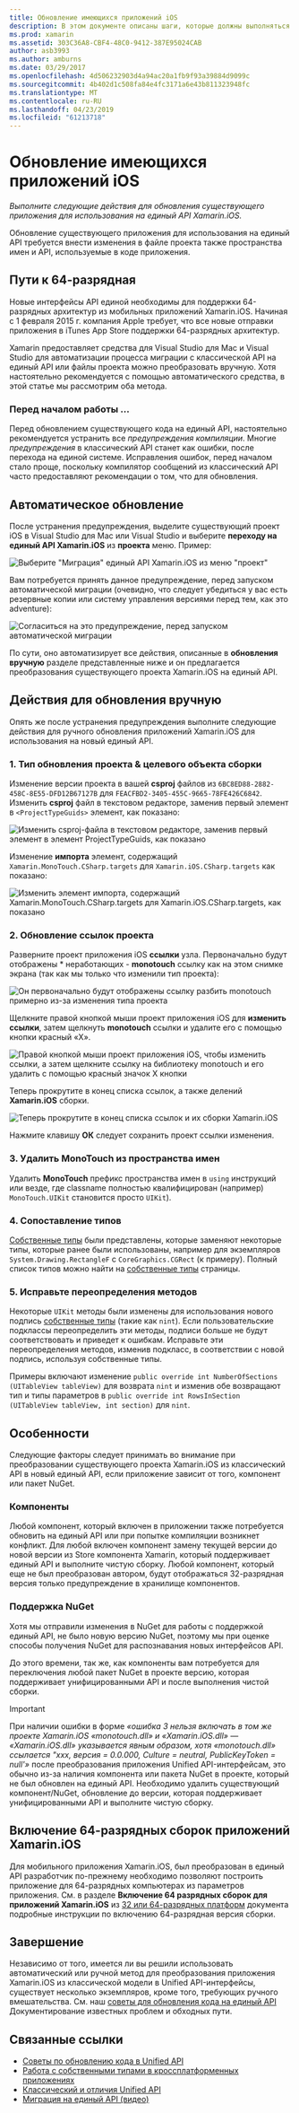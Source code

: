 ```yaml
---
title: Обновление имеющихся приложений iOS
description: В этом документе описаны шаги, которые должны выполняться для обновления приложения Xamarin.iOS из классический API на единый API.
ms.prod: xamarin
ms.assetid: 303C36A8-CBF4-48C0-9412-387E95024CAB
author: asb3993
ms.author: amburns
ms.date: 03/29/2017
ms.openlocfilehash: 4d506232903d4a94ac20a1fb9f93a39884d9099c
ms.sourcegitcommit: 4b402d1c508fa84e4fc3171a6e43b811323948fc
ms.translationtype: MT
ms.contentlocale: ru-RU
ms.lasthandoff: 04/23/2019
ms.locfileid: "61213718"
---
```

# <a name="updating-existing-ios-apps"></a>Обновление имеющихся приложений iOS

_Выполните следующие действия для обновления существующего приложения для использования на единый API Xamarin.iOS._

Обновление существующего приложения для использования на единый API требуется внести изменения в файле проекта также пространства имен и API, используемые в коде приложения.

## <a name="the-road-to-64-bits"></a>Пути к 64-разрядная

Новые интерфейсы API единой необходимы для поддержки 64-разрядных архитектур из мобильных приложений Xamarin.iOS. Начиная с 1 февраля 2015 г. компания Apple требует, что все новые отправки приложения в iTunes App Store поддержки 64-разрядных архитектур.

Xamarin предоставляет средства для Visual Studio для Mac и Visual Studio для автоматизации процесса миграции с классической API на единый API или файлы проекта можно преобразовать вручную. Хотя настоятельно рекомендуется с помощью автоматического средства, в этой статье мы рассмотрим оба метода.

### <a name="before-you-start"></a>Перед началом работы …

Перед обновлением существующего кода на единый API, настоятельно рекомендуется устранить все *предупреждения компиляции*. Многие *предупреждения* в классический API станет как ошибки, после перехода на единой системе. Исправления ошибок, перед началом стало проще, поскольку компилятор сообщений из классический API часто предоставляют рекомендации о том, что для обновления.

## <a name="automated-updating"></a>Автоматическое обновление

После устранения предупреждения, выделите существующий проект iOS в Visual Studio для Mac или Visual Studio и выберите **переходу на единый API Xamarin.iOS** из **проекта** меню. Пример:

![](updating-ios-apps-images/beta-tool1.png "Выберите \"Миграция\" единый API Xamarin.iOS из меню \"проект\"")

Вам потребуется принять данное предупреждение, перед запуском автоматической миграции (очевидно, что следует убедиться у вас есть резервные копии или систему управления версиями перед тем, как это adventure):

![](updating-ios-apps-images/beta-tool2.png "Согласиться на это предупреждение, перед запуском автоматической миграции")

По сути, оно автоматизирует все действия, описанные в **обновления вручную** разделе представленные ниже и он предлагается преобразования существующего проекта Xamarin.iOS на единый API.

## <a name="steps-to-update-manually"></a>Действия для обновления вручную

Опять же после устранения предупреждения выполните следующие действия для ручного обновления приложений Xamarin.iOS для использования на новый единый API.

### <a name="1-update-project-type--build-target"></a>1. Тип обновления проекта & целевого объекта сборки

Изменение версии проекта в вашей **csproj** файлов из `6BC8ED88-2882-458C-8E55-DFD12B67127B` для `FEACFBD2-3405-455C-9665-78FE426C6842`. Изменить **csproj** файл в текстовом редакторе, заменив первый элемент в `<ProjectTypeGuids>` элемент, как показано:

![](updating-ios-apps-images/csproj.png "Изменить csproj-файла в текстовом редакторе, заменив первый элемент в элемент ProjectTypeGuids, как показано")

Изменение **импорта** элемент, содержащий `Xamarin.MonoTouch.CSharp.targets` для `Xamarin.iOS.CSharp.targets` как показано:

![](updating-ios-apps-images/csproj2.png "Изменить элемент импорта, содержащий Xamarin.MonoTouch.CSharp.targets для Xamarin.iOS.CSharp.targets, как показано")

### <a name="2-update-project-references"></a>2. Обновление ссылок проекта

Разверните проект приложения iOS **ссылки** узла. Первоначально будут отображены * неработающих - **monotouch** ссылку как на этом снимке экрана (так как мы только что изменили тип проекта):

![](updating-ios-apps-images/references.png "Он первоначально будут отображены ссылку разбить monotouch примерно из-за изменения типа проекта")

Щелкните правой кнопкой мыши проект приложения iOS для **изменить ссылки**, затем щелкнуть **monotouch** ссылки и удалите его с помощью кнопки красный «X».

![](updating-ios-apps-images/references-delete-monotouch-sml.png "Правой кнопкой мыши проект приложения iOS, чтобы изменить ссылки, а затем щелкните ссылку на библиотеку monotouch и его удалить с помощью красный значок X кнопки")

Теперь прокрутите в конец списка ссылок, а также делений **Xamarin.iOS** сборки.

![](updating-ios-apps-images/references-add-xamarinios-sml.png "Теперь прокрутите в конец списка ссылок и их сборки Xamarin.iOS")

Нажмите клавишу **ОК** следует сохранить проект ссылки изменения.

### <a name="3-remove-monotouch-from-namespaces"></a>3. Удалить MonoTouch из пространства имен

Удалить **MonoTouch** префикс пространства имен в `using` инструкций или везде, где classname полностью квалифицирован (например) `MonoTouch.UIKit` становится просто `UIKit`).

### <a name="4-remap-types"></a>4. Сопоставление типов

[Собственные типы](~/cross-platform/macios/nativetypes.md) были представлены, которые заменяют некоторые типы, которые ранее были использованы, например для экземпляров `System.Drawing.RectangleF` с `CoreGraphics.CGRect` (к примеру). Полный список типов можно найти на [собственные типы](~/cross-platform/macios/nativetypes.md) страницы.

### <a name="5-fix-method-overrides"></a>5. Исправьте переопределения методов

Некоторые `UIKit` методы были изменены для использования нового подпись [собственные типы](~/cross-platform/macios/nativetypes.md) (такие как `nint`). Если пользовательские подклассы переопределить эти методы, подписи больше не будут соответствовать и приведет к ошибкам. Исправьте эти переопределения методов, изменив подкласс, в соответствии с новой подпись, используя собственные типы.

Примеры включают изменение `public override int NumberOfSections (UITableView tableView)` для возврата `nint` и изменив обе возвращают тип и типы параметров в `public override int RowsInSection (UITableView tableView, int section)` для `nint`.

## <a name="considerations"></a>Особенности

Следующие факторы следует принимать во внимание при преобразовании существующего проекта Xamarin.iOS из классический API в новый единый API, если приложение зависит от того, компонент или пакет NuGet.

### <a name="components"></a>Компоненты

Любой компонент, который включен в приложении также потребуется обновить на единый API или при попытке компиляции возникнет конфликт. Для любой включен компонент замену текущей версии до новой версии из Store компонента Xamarin, который поддерживает единый API и выполните чистую сборку. Любой компонент, который еще не был преобразован автором, будут отображаться 32-разрядная версия только предупреждение в хранилище компонентов.

### <a name="nuget-support"></a>Поддержка NuGet

Хотя мы отправили изменения в NuGet для работы с поддержкой единый API, не было новую версию NuGet, поэтому мы при оценке способы получения NuGet для распознавания новых интерфейсов API.

До этого времени, так же, как компоненты вам потребуется для переключения любой пакет NuGet в проекте версию, которая поддерживает унифицированными API и после выполнения чистой сборки.

> [!IMPORTANT]
> При наличии ошибки в форме _«ошибка 3 нельзя включать в том же проекте Xamarin.iOS «monotouch.dll» и «Xamarin.iOS.dll» — «Xamarin.iOS.dll» указывается явным образом, хотя «monotouch.dll» ссылается "xxx, версия = 0.0.000, Culture = neutral, PublicKeyToken = null'»_ после преобразования приложения Unified API-интерфейсам, это обычно из-за наличия компонента или пакета NuGet в проекте, который не был обновлен на единый API. Необходимо удалить существующий компонент/NuGet, обновление до версии, которая поддерживает унифицированными API и выполните чистую сборку.

## <a name="enabling-64-bit-builds-of-xamarinios-apps"></a>Включение 64-разрядных сборок приложений Xamarin.iOS

Для мобильного приложения Xamarin.iOS, был преобразован в единый API разработчик по-прежнему необходимо позволяют построить приложение для 64-разрядных компьютерах из параметров приложения. См. в разделе **Включение 64 разрядных сборок для приложений Xamarin.iOS** из [32 или 64-разрядных платформ](~/cross-platform/macios/32-and-64/index.md#enable-64) документа подробные инструкции по включению 64-разрядная версия сборки.

## <a name="finishing-up"></a>Завершение

Независимо от того, имеется ли вы решили использовать автоматический или ручной метод для преобразования приложения Xamarin.iOS из классической модели в Unified API-интерфейсы, существует несколько экземпляров, кроме того, требующих ручного вмешательства. См. наш [советы для обновления кода на единый API](~/cross-platform/macios/unified/updating-tips.md) Документирование известных проблем и обходных пути.

## <a name="related-links"></a>Связанные ссылки

- [Советы по обновлению кода в Unified API](~/cross-platform/macios/unified/updating-tips.md)
- [Работа с собственными типами в кроссплатформенных приложениях](~/cross-platform/macios/native-types-cross-platform.md)
- [Классический и отличия Unified API](https://developer.xamarin.com/releases/ios/api_changes/classic-vs-unified-8.6.0/)
- [Миграция на единый API (видео)](http://university.xamarin.com/lightninglectures/migrating-to-the-unified-api)
